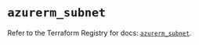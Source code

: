 # `azurerm_subnet`

Refer to the Terraform Registry for docs: [`azurerm_subnet`](https://registry.terraform.io/providers/hashicorp/azurerm/4.31.0/docs/resources/subnet).
